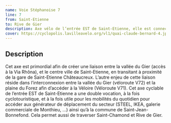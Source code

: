 ```yaml
---
name: Voie Stéphanoise 7
line: 7
from: Saint-Etienne
to: Rive de Gier
description: Axe vélo de l’entrée EST de Saint-Etienne, elle est connectée à la voie des confluences.
cover: https://cyclopolis.lavilleavelo.org/vl1/quai-claude-bernard-4.jpg
---
```


## Description
Cet axe est primordial afin de créer une liaison entre la vallée du Gier (accès à la Via  Rhôna), et le centre ville de Saint-Etienne, en transitant à proximité de la gare de Saint-Etienne Châteaucreux. L’autre enjeu de cette liaison réside dans l’interconnexion entre la vallée du Gier (véloroute V72) et la plaine du Forez afin d’accéder à la Véloire (Véloroute V71).  Cet axe cyclable de l’entrée EST de Saint-Etienne a une double vocation, à la fois cyclotouristique, et à la fois utile pour les mobilités du quotidien pour accéder aux générateur de déplacement du secteur (STEEL, IKEA, galerie commerciale de Monthieu, …) ainsi qu’à la commune de Saint-Jean-Bonnefond.
Cela permet aussi de traverser Saint-Chamond et Rive de Gier.